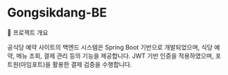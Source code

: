 # Gongsikdang-BE

📌 프로젝트 개요

공식당 예약 사이트의 백엔드 시스템은 Spring Boot 기반으로 개발되었으며, 식당 예약, 메뉴 조회, 결제 관리 등의 기능을 제공합니다. JWT 기반 인증을 적용하였으며, 포트원(아임포트)을 활용한 결제 검증을 수행합니다.
